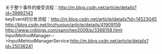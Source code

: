 关于整个事件的接受流程：http://m.blog.csdn.net/article/details?id=39992143  
  keyEvent的分发流程：http://m.blog.csdn.net/article/details?id=14523045  
http://blog.csdn.net/jinzhuojun/article/details/41909159  
http://www.cnblogs.com/samchen2009/p/3368158.html  
InputMethodManager-->InputMehtodManagerService:http://m.blog.csdn.net/article/details?id=25036241
